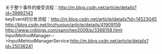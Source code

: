 关于整个事件的接受流程：http://m.blog.csdn.net/article/details?id=39992143  
  keyEvent的分发流程：http://m.blog.csdn.net/article/details?id=14523045  
http://blog.csdn.net/jinzhuojun/article/details/41909159  
http://www.cnblogs.com/samchen2009/p/3368158.html  
InputMethodManager-->InputMehtodManagerService:http://m.blog.csdn.net/article/details?id=25036241
